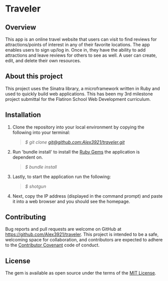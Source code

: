 # Traveler

## Overview

This app is an online travel website that users can visit to find reviews for attractions/points of interest in any of their favorite locations. The app enables users to sign up/log in. Once in, they have the ability to add attractions and leave reviews for others to see as well. A user can create, edit, and delete their own resources.

## About this project

This project uses the Sinatra library, a microframework written in Ruby and used to quickly build web applications. This has been my 3rd milestone project submittal for the Flatiron School Web Development curriculum.

## Installation

1. Clone the repository into your local environment by copying the following into your terminal:
  
    >*$ git clone [git@github.com:Alex3921/traveler.git](git@github.com:Alex3921/traveler.git)*
  
2. Run 'bundle install' to install the [Ruby Gems](https://rubygems.org/) the application is dependent on. 

    >*$ bundle install*
        
3. Lastly, to start the application run the following:

    >*$ shotgun*

4. Next, copy the IP address (displayed in the command prompt) and paste it into a web browser and you should see the homepage.


## Contributing
Bug reports and pull requests are welcome on GitHub at https://github.com/Alex3921/traveler. This project is intended to be a safe, welcoming space for collaboration, and contributors are expected to adhere to the [Contributor Covenant](https://www.contributor-covenant.org) code of conduct.

## License

The gem is available as open source under the terms of the [MIT License](https://opensource.org/licenses/MIT).
